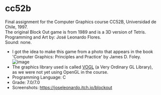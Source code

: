 # cc52b
 Final assignment for the Computer Graphics course CC52B, Universidad de Chile, 1997.<br>
 The original Block Out game is from 1989 and is a 3D version of Tetris.<br>
 Programming and Art by: José Leonardo Flores.<br>
 Sound: none.<br>
 
  - I got the idea to make this game from a photo that appears in the book 'Computer Graphics: Principles and Practice' by James D. Foley.
    ![image]([URL](https://img.itch.zone/aW1nLzExNjg2NDM1LmpwZw==/original/xZG7%2FB.jpg))
  - The graphics library used is called [VOGL](https://teuben.github.io/nemo/man_html/vogl.3.html) (a Very Ordinary GL Library), as we were not yet using OpenGL in the course.
  - Programming Language: C
  - Grade: 7.0/7.0
  - Screenshots: https://joseleonardo.itch.io/blockout
